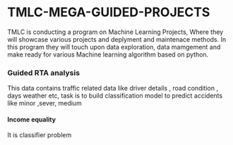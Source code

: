 # TMLC-MEGA-GUIDED-PROJECTS
TMLC is conducting a program on Machine Learning Projects, Where they will showcase various projects and deplyment and maintenace methods.
In this program they will touch upon data exploration, data mamgement and make ready for various  Machine learning algorithm based on python.

### Guided RTA analysis
This data contains traffic related data like driver details , road condition , days weather etc, task is to build classification model to predict 
accidents like minor ,sever, medium 


#### Income equality 
It is classifier problem

